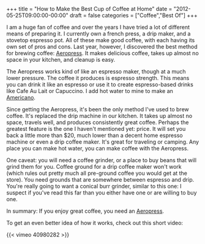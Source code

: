 +++
title = "How to Make the Best Cup of Coffee at Home"
date = "2012-05-25T09:00:00-00:00"
draft = false
categories = ["Coffee","Best Of"]
+++

I am a huge fan of coffee and over the years I have tried a lot of
different means of preparing it. I currently own a french press, a drip
maker, and a stovetop espresso pot. All of these make good coffee, with
each having its own set of pros and cons. Last year, however, I
discovered the best method for brewing coffee:
[Aeropress](http://www.amazon.com/Aerobie-AeroPress-Coffee-Espresso-Maker/dp/B0047BIWSK/).
It makes delicious coffee, takes up almost no space in your kitchen, and
cleanup is easy.

The Aeropress works kind of like an espresso maker, though at a much
lower pressure. The coffee it produces is espresso strength. This means
you can drink it like an espresso or use it to create espresso-based
drinks like Cafe Au Lait or Capuccino. I add hot water to mine to make
an [Americano](http://en.wikipedia.org/wiki/CaffÃ¨_Americano).

Since getting the Aeropress, it's been the only method I've used to brew
coffee. It's replaced the drip machine in our kitchen. It takes up
almost no space, travels well, and produces consistently great coffee.
Perhaps the greatest feature is the one I haven't mentioned yet: price.
It will set you back a little more than \$20, much lower than a decent
home espresso machine or even a drip coffee maker. It's great for
traveling or camping. Any place you can make hot water, you can make
coffee with the Aeropress.

One caveat: you will need a coffee grinder, or a place to buy beans that
will grind them for you. Coffee ground for a drip coffee maker won't
work (which rules out pretty much all pre-ground coffee you would get at
the store). You need grounds that are somewhere between espresso and
drip. You're really going to want a conical burr grinder, similar to
this one: I suspect if you've read this far than you either have one or
are willing to buy one.

In summary: If you enjoy great coffee, you need an
[Aeropress](http://www.amazon.com/Aerobie-AeroPress-Coffee-Espresso-Maker/dp/B0047BIWSK/).

To get an even better idea of how it works, check out this short video:

{{< vimeo 40980282 >}}
